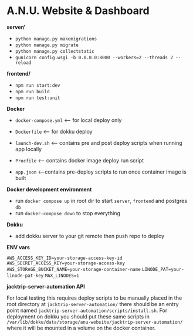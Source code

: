 # A.N.U. Website & Dashboard

**server/**
- `python manage.py makemigrations`
- `python manage.py migrate`
- `python manage.py collectstatic`
- `gunicorn config.wsgi -b 0.0.0.0:8000 --workers=2 --threads 2 --reload`

**frontend/**
- `npm run start:dev`
- `npm run build` 
- `npm run test:unit`

**Docker**
- `docker-compose.yml` <-- for local deploy only
- `Dockerfile` <-- for dokku deploy

- `launch-dev.sh` <-- contains pre and post deploy scripts when running app locally
- `Procfile` <-- contains docker image deploy run script
- `app.json` <--contains pre-deploy scripts to run once container image is built

**Docker development environment**

- run `docker compose up` in root dir to start `server`, `frontend` and postgres `db`
- run `docker-compose down` to stop everything

**Dokku**
- add dokku server to your git remote then push repo to deploy

**ENV vars**

`AWS_ACCESS_KEY_ID=your-storage-access-key-id`
`AWS_SECRET_ACCESS_KEY=your-storage-access-key`
`AWS_STORAGE_BUCKET_NAME=your-storage-container-name`
`LINODE_PAT=your-linode-pat-key`
`MAX_LINODES=1`

**jacktrip-server-automation API**

For local testing this requires deploy scripts to be manually placed in the root directory at `jacktrip-server-automation/` there should
be an entry point named `jacktrip-server-automation/scripts/install.sh`.
For deployment on dokku you should put these same scripts in `/var/lib/dokku/data/storage/anu-website/jacktrip-server-automation/` where it will be
mounted in a volume on the docker container.